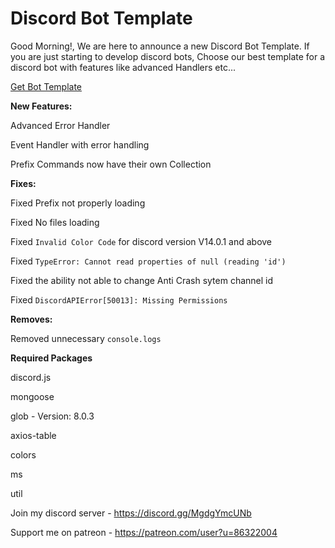 # Discord Bot Template

Good Morning!, We are here to announce a new Discord Bot Template. If you are just starting to develop discord bots, Choose our best template for a discord bot with features like advanced Handlers etc...

[Get Bot Template](https://github.com/Bhargav230m/Discord.js-V14-Bot-Template.git)

**New Features:**

Advanced Error Handler

Event Handler with error handling

Prefix Commands now have their own Collection

**Fixes:**

Fixed Prefix not properly loading

Fixed No files loading

Fixed `Invalid Color Code` for discord version V14.0.1 and above

Fixed `TypeError: Cannot read properties of null (reading 'id')`

Fixed  the ability not able to change Anti Crash sytem channel id

Fixed `DiscordAPIError[50013]: Missing Permissions`

**Removes:**

Removed unnecessary `console.logs`

**Required Packages**

discord.js

mongoose

glob - Version: 8.0.3

axios-table

colors

ms

util

Join my discord server - https://discord.gg/MgdgYmcUNb

Support me on patreon - https://patreon.com/user?u=86322004
